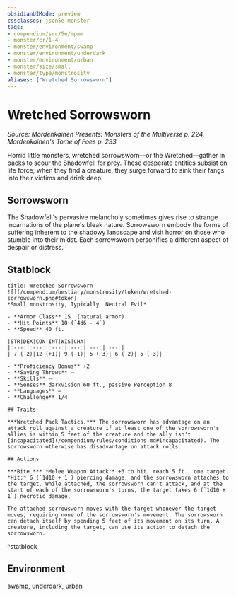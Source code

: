 ```yaml
---
obsidianUIMode: preview
cssclasses: json5e-monster
tags:
- compendium/src/5e/mpmm
- monster/cr/1-4
- monster/environment/swamp
- monster/environment/underdark
- monster/environment/urban
- monster/size/small
- monster/type/monstrosity
aliases: ["Wretched Sorrowsworn"]
---
```

# Wretched Sorrowsworn
*Source: Mordenkainen Presents: Monsters of the Multiverse p. 224, Mordenkainen's Tome of Foes p. 233*  

Horrid little monsters, wretched sorrowsworn—or the Wretched—gather in packs to scour the Shadowfell for prey. These desperate entities subsist on life force; when they find a creature, they surge forward to sink their fangs into their victims and drink deep.

## Sorrowsworn

The Shadowfell's pervasive melancholy sometimes gives rise to strange incarnations of the plane's bleak nature. Sorrowsworn embody the forms of suffering inherent to the shadowy landscape and visit horror on those who stumble into their midst. Each sorrowsworn personifies a different aspect of despair or distress.

## Statblock

```ad-statblock
title: Wretched Sorrowsworn
![](/compendium/bestiary/monstrosity/token/wretched-sorrowsworn.png#token)
*Small monstrosity, Typically  Neutral Evil*

- **Armor Class** 15  (natural armor)
- **Hit Points** 10 (`4d6 - 4`)
- **Speed** 40 ft.

|STR|DEX|CON|INT|WIS|CHA|
|:---:|:---:|:---:|:---:|:---:|:---:|
| 7 (-2)|12 (+1)| 9 (-1)| 5 (-3)| 6 (-2)| 5 (-3)|

- **Proficiency Bonus** +2
- **Saving Throws** ⏤
- **Skills** ⏤
- **Senses** darkvision 60 ft., passive Perception 8
- **Languages** —
- **Challenge** 1/4

## Traits

***Wretched Pack Tactics.*** The sorrowsworn has advantage on an attack roll against a creature if at least one of the sorrowsworn's allies is within 5 feet of the creature and the ally isn't [incapacitated](/compendium/rules/conditions.md#incapacitated). The sorrowsworn otherwise has disadvantage on attack rolls.

## Actions

***Bite.*** *Melee Weapon Attack:* +3 to hit, reach 5 ft., one target. *Hit:* 6 (`1d10 + 1`) piercing damage, and the sorrowsworn attaches to the target. While attached, the sorrowsworn can't attack, and at the start of each of the sorrowsworn's turns, the target takes 6 (`1d10 + 1`) necrotic damage.

The attached sorrowsworn moves with the target whenever the target moves, requiring none of the sorrowsworn's movement. The sorrowsworn can detach itself by spending 5 feet of its movement on its turn. A creature, including the target, can use its action to detach the sorrowsworn.
```
^statblock

## Environment

swamp, underdark, urban